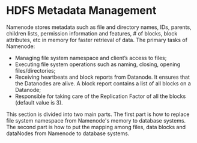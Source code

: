 # HDFS Metadata Management

Namenode stores metadata such as file and directory names, IDs, parents, children lists, permission information and features, # of blocks, block attributes, etc in memory for faster retrieval of data. The primary tasks of Namenode:

- Managing file system namespace and client’s access to files;
- Executing file system operations such as naming, closing, opening files/directories;
- Receiving heartbeats and block reports from Datanode. It ensures that the Datanodes are alive. A block report contains a list of all blocks on a Datanode;
- Responsible for taking care of the Replication Factor of all the blocks (default value is 3).

This section is divided into two main parts. The first part is how to replace file system namespace from Namenode's memory to database systems. The second part is how to put the mapping among files, data blocks and dataNodes from Namenode to database systems.

